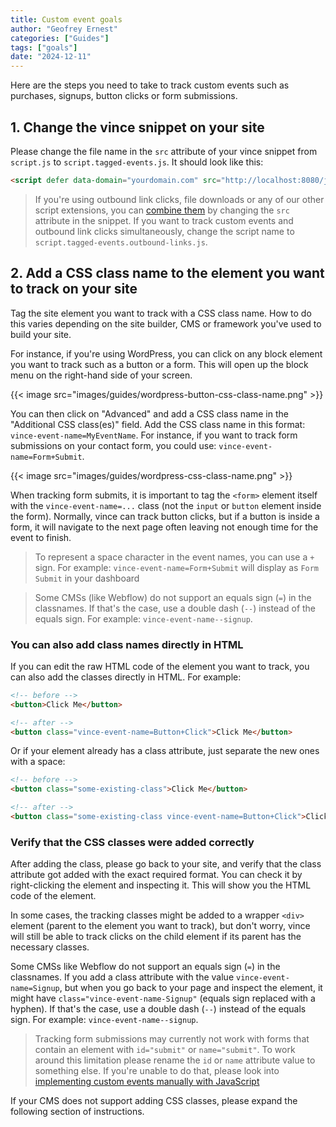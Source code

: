 ```yaml
---
title: Custom event goals
author: "Geofrey Ernest"
categories: ["Guides"]
tags: ["goals"]
date: "2024-12-11"
---
```


<!--more-->

Here are the steps you need to take to track custom events such as purchases, signups, button clicks or form submissions.

## 1. Change the vince snippet on your site

Please change the file name in the `src` attribute of your vince snippet from `script.js` to `script.tagged-events.js`. It should look like this:

```html
<script defer data-domain="yourdomain.com" src="http://localhost:8080/js/script.tagged-events.js"></script>
```

> If you're using outbound link clicks, file downloads or any of our other script extensions, you can [combine them](/blog/website-script-extensions#you-can-combine-extensions-according-to-your-needs) by changing the `src` attribute in the snippet. If you want to track custom events and outbound link clicks simultaneously, change the script name to `script.tagged-events.outbound-links.js`.

## 2. Add a CSS class name to the element you want to track on your site

Tag the site element you want to track with a CSS class name. How to do this varies depending on the site builder, CMS or framework you've used to build your site. 

For instance, if you're using WordPress, you can click on any block element you want to track such as a button or a form. This will open up the block menu on the right-hand side of your screen. 

{{< image src="images/guides/wordpress-button-css-class-name.png" >}}


You can then click on "Advanced" and add a CSS class name in the "Additional CSS class(es)" field. Add the CSS class name in this format: `vince-event-name=MyEventName`. For instance, if you want to track form submissions on your contact form, you could use: `vince-event-name=Form+Submit`.

{{< image src="images/guides/wordpress-css-class-name.png" >}}



When tracking form submits, it is important to tag the `<form>` element itself with the `vince-event-name=...` class (not the `input` or `button` element inside the form). Normally, vince can track button clicks, but if a button is inside a form, it will navigate to the next page often leaving not enough time for the event to finish.

> To represent a space character in the event names, you can use a `+` sign. For example: `vince-event-name=Form+Submit` will display as `Form Submit` in your dashboard

> Some CMSs (like Webflow) do not support an equals sign (`=`) in the classnames. If that's the case, use a double dash (`--`) instead of the equals sign. For example: `vince-event-name--signup`.

### You can also add class names directly in HTML

If you can edit the raw HTML code of the element you want to track, you can also add the classes directly in HTML. For example:

```html
<!-- before -->
<button>Click Me</button>

<!-- after -->
<button class="vince-event-name=Button+Click">Click Me</button>
```

Or if your element already has a class attribute, just separate the new ones with a space:

```html
<!-- before -->
<button class="some-existing-class">Click Me</button>

<!-- after -->
<button class="some-existing-class vince-event-name=Button+Click">Click Me</button>
```

### Verify that the CSS classes were added correctly

After adding the class, please go back to your site, and verify that the class attribute got added with the exact required format. You can check it by right-clicking the element and inspecting it. This will show you the HTML code of the element.

In some cases, the tracking classes might be added to a wrapper `<div>` element (parent to the element you want to track), but don't worry, vince will still be able to track clicks on the child element if its parent has the necessary classes. 

Some CMSs like Webflow do not support an equals sign (`=`) in the classnames. If you add a class attribute with the value `vince-event-name=Signup`, but when you go back to your page and inspect the element, it might have `class="vince-event-name-Signup"` (equals sign replaced with a hyphen). 
If that's the case, use a double dash (`--`) instead of the equals sign. For example: `vince-event-name--signup`.


> Tracking form submissions may currently not work with forms that contain an element with `id="submit"` or `name="submit"`. To work around this limitation please rename the `id` or `name` attribute value to something else. If you're unable to do that, please look into [implementing custom events manually with JavaScript](#trigger-custom-events-manually-with-a-javascript-function)


If your CMS does not support adding CSS classes, please expand the following section of instructions.
